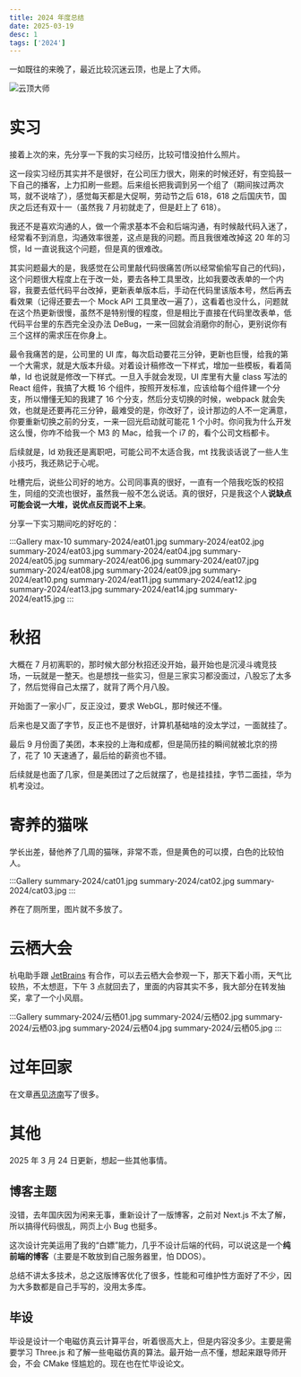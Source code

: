 ```yaml
---
title: 2024 年度总结
date: 2025-03-19
desc: 1
tags: ['2024']
---
```


一如既往的来晚了，最近比较沉迷云顶，也是上了大师。

![云顶大师](summary-2024/云顶.png)

# 实习

接着上次的来，先分享一下我的实习经历，比较可惜没拍什么照片。

这一段实习经历其实并不是很好，在公司压力很大，刚来的时候还好，有空捣鼓一下自己的播客，上力扣刷一些题。后来组长把我调到另一个组了（期间挨过两次骂，就不说啥了），感觉每天都是大促啊，劳动节之后 618，618 之后国庆节，国庆之后还有双十一（虽然我 7 月初就走了，但是赶上了 618）。

我还不是喜欢沟通的人，做一个需求基本不会和后端沟通，有时候敲代码入迷了，经常看不到消息，沟通效率很差，这点是我的问题。而且我很难改掉这 20 年的习惯，ld 一直说我这个问题，但是真的很难改。

其实问题最大的是，我感觉在公司里敲代码很痛苦(所以经常偷偷写自己的代码)，这个问题很大程度上在于改一处，要去各种工具里改，比如我要改表单的一个内容，我要去低代码平台改掉，更新表单版本后，手动在代码里该版本号，然后再去看效果（记得还要去一个 Mock API 工具里改一遍了），这看着也没什么，问题就在这个热更新很慢，虽然不是特别慢的程度，但是相比于直接在代码里改表单，低代码平台里的东西完全没办法 DeBug，一来一回就会消磨你的耐心，更别说你有三个这样的需求压在你身上。

最令我痛苦的是，公司里的 UI 库，每次启动要花三分钟，更新也巨慢，给我的第一个大需求，就是大版本升级。对着设计稿修改一下样式，增加一些模板，看着简单，ld 也说就是修改一下样式。一旦入手就会发现，UI 库里有大量 class 写法的 React 组件，我搞了大概 16 个组件，按照开发标准，应该给每个组件建一个分支，所以懵懂无知的我建了 16 个分支，然后分支切换的时候，webpack 就会失效，也就是还要再花三分钟，最难受的是，你改好了，设计那边的人不一定满意，你要重新切换之前的分支，一来一回光启动就可能花 1 个小时。你问我为什么开发这么慢，你咋不给我一个 M3 的 Mac，给我一个 i7 的，看个公司文档都卡。

后续就是，ld 劝我还是离职吧，可能公司不太适合我，mt 找我谈话说了一些人生小技巧，我还熟记于心呢。

吐槽完后，说些公司好的地方。公司同事真的很好，一直有一个陪我吃饭的校招生，同组的交流也很好，虽然我一般不怎么说话。真的很好，只是我这个人**说缺点可能会说一大堆，说优点反而说不上来**。

分享一下实习期间吃的好吃的：

:::Gallery
max-10
summary-2024/eat01.jpg
summary-2024/eat02.jpg
summary-2024/eat03.jpg
summary-2024/eat04.jpg
summary-2024/eat05.jpg
summary-2024/eat06.jpg
summary-2024/eat07.jpg
summary-2024/eat08.jpg
summary-2024/eat09.jpg
summary-2024/eat10.png
summary-2024/eat11.jpg
summary-2024/eat12.jpg
summary-2024/eat13.jpg
summary-2024/eat14.jpg
summary-2024/eat15.jpg
:::

# 秋招

大概在 7 月初离职的，那时候大部分秋招还没开始，最开始也是沉浸斗魂竞技场，一玩就是一整天。也是想找一些实习，但是三家实习都没面过，八股忘了太多了，然后觉得自己太摆了，就背了两个月八股。

开始面了一家小厂，反正没过，要求 WebGL，那时候还不懂。

后来也是又面了字节，反正也不是很好，计算机基础啥的没太学过，一面就挂了。

最后 9 月份面了美团，本来投的上海和成都，但是简历挂的瞬间就被北京的捞了，花了 10 天速通了，最后给的薪资也不错。

后续就是也面了几家，但是美团过了之后就摆了，也是挂挂挂，字节二面挂，华为机考没过。

# 寄养的猫咪

学长出差，替他养了几周的猫咪，非常不乖，但是黄色的可以摸，白色的比较怕人。

:::Gallery
summary-2024/cat01.jpg
summary-2024/cat02.jpg
summary-2024/cat03.jpg
:::

养在了厕所里，图片就不多放了。

# 云栖大会

杭电助手跟 [JetBrains](https://www.jetbrains.com/zh-cn/) 有合作，可以去云栖大会参观一下，那天下着小雨，天气比较热，不太想逛，下午 3 点就回去了，里面的内容其实不多，我大部分在转发抽奖，拿了一个小风扇。

:::Gallery
summary-2024/云栖01.jpg
summary-2024/云栖02.jpg
summary-2024/云栖03.jpg
summary-2024/云栖04.jpg
summary-2024/云栖05.jpg
:::

# 过年回家

在文章[再见济南](/posts/life/ByeJinan)写了很多。

# 其他

2025 年 3 月 24 日更新，想起一些其他事情。

## 博客主题

没错，去年国庆因为闲来无事，重新设计了一版博客，之前对 Next.js 不太了解，所以搞得代码很乱，网页上小 Bug 也挺多。

这次设计完美运用了我的“白嫖”能力，几乎不设计后端的代码，可以说这是一个**纯前端的博客**（主要是不敢放到自己服务器里，怕 DDOS）。

总结不讲太多技术，总之这版博客优化了很多，性能和可维护性方面好了不少，因为大多数都是自己手写的，没用太多库。

## 毕设

毕设是设计一个电磁仿真云计算平台，听着很高大上，但是内容没多少。主要是需要学习 Three.js 和了解一些电磁仿真的算法。最开始一点不懂，想起来跟导师开会，不会 CMake 怪尴尬的。现在也在忙毕设论文。